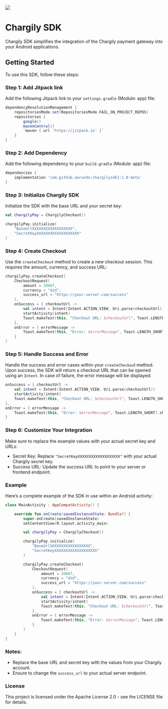 [![](https://jitpack.io/v/aarundn/chargilysdk1.svg)](https://jitpack.io/#aarundn/chargilysdk1)
# Chargily SDK

Chargily SDK simplifies the integration of the Chargily payment gateway into your Android applications.

## Getting Started

To use this SDK, follow these steps:
### Step 1: Add Jitpack link

Add the following Jitpack link to your `settings.gradle` (Module: app) file:

```gradle
dependencyResolutionManagement {
    repositoriesMode.set(RepositoriesMode.FAIL_ON_PROJECT_REPOS)
    repositories {
        google()
        mavenCentral()
        `maven { url 'https://jitpack.io' }`
    }
}
```
### Step 2: Add Dependency

Add the following dependency to your `build.gradle` (Module: app) file:

```gradle
dependencies {
    implementation 'com.github.aarundn:chargilysdk1:1.0-beta'
}
```
### Step 3: Initialize Chargily SDK

Initialize the SDK with the base URL and your secret key:

```kotlin
val chargilyPay = ChargilyCheckout()

chargilyPay.initialize(
    "BaseUrlXXXXXXXXXXXXXXXXXX", 
    "SecretKeyXXXXXXXXXXXXXXXXXXX"
)
```
### Step 4: Create Checkout

Use the `createCheckout` method to create a new checkout session. This requires the amount, currency, and success URL:

```kotlin
chargilyPay.createCheckout(
    CheckoutRequest(
        amount = 2000f,
        currency = "dzd",
        success_url = "https://your-server.com/success"
    ), 
    onSuccess = { checkoutUrl ->
        val intent = Intent(Intent.ACTION_VIEW, Uri.parse(checkoutUrl))
        startActivity(intent)
        Toast.makeText(this, "Checkout URL: $checkoutUrl", Toast.LENGTH_SHORT).show()
    }, 
    onError = { errorMessage ->
        Toast.makeText(this, "Error: $errorMessage", Toast.LENGTH_SHORT).show()
    }
)

```
### Step 5: Handle Success and Error

Handle the success and error cases within your `createCheckou`t method.
Upon success, the SDK will return a checkout URL that can be opened using an `Intent`. In case of failure, the error message will be displayed:

```kotlin
onSuccess = { checkoutUrl ->
    val intent = Intent(Intent.ACTION_VIEW, Uri.parse(checkoutUrl))
    startActivity(intent)
    Toast.makeText(this, "Checkout URL: $checkoutUrl", Toast.LENGTH_SHORT).show()
},
onError = { errorMessage ->
    Toast.makeText(this, "Error: $errorMessage", Toast.LENGTH_SHORT).show()
}
```
### Step 6: Customize Your Integration

Make sure to replace the example values with your actual secret key and URLs:

* Secret Key: Replace `"SecretKeyXXXXXXXXXXXXXXXXXXX"` with your actual Chargily secret key.
* Success URL: Update the success URL to point to your server or frontend endpoint.

### Example

Here’s a complete example of the SDK in use within an Android activity:

```kotlin
class MainActivity : AppCompatActivity() {

    override fun onCreate(savedInstanceState: Bundle?) {
        super.onCreate(savedInstanceState)
        setContentView(R.layout.activity_main)

        val chargilyPay = ChargilyCheckout()

        chargilyPay.initialize(
            "BaseUrlXXXXXXXXXXXXXXXXXX", 
            "SecretKeyXXXXXXXXXXXXXXXXXXX"
        )

        chargilyPay.createCheckout(
            CheckoutRequest(
                amount = 2000f,
                currency = "dzd",
                success_url = "https://your-server.com/success"
            ),
            onSuccess = { checkoutUrl ->
                val intent = Intent(Intent.ACTION_VIEW, Uri.parse(checkoutUrl))
                startActivity(intent)
                Toast.makeText(this, "Checkout URL: $checkoutUrl", Toast.LENGTH_SHORT).show()
            },
            onError = { errorMessage ->
                Toast.makeText(this, "Error: $errorMessage", Toast.LENGTH_SHORT).show()
            }
        )
    }
}

```
### Notes:

* Replace the base URL and secret key with the values from your Chargily account.
* Ensure to change the `success_url` to your actual server endpoint.

### License
This project is licensed under the Apache License 2.0 - see the LICENSE file for details.
